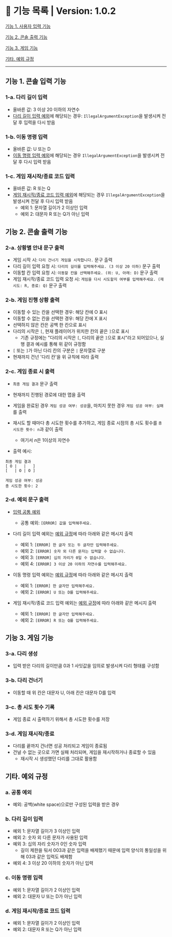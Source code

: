 # 📃 기능 목록 | Version: 1.0.2

[기능 1. 사용자 입력 기능](#기능-1-사용자-입력-기능)

[기능 2. 콘솔 출력 기능](#기능-2-콘솔-출력-기능)

[기능 3. 게임 기능](#기능-3-게임-기능)

[기타. 예외 규정](#기타-예외-규정)
___

## 기능 1. 콘솔 입력 기능
### 1-a. 다리 길이 입력
- 올바른 값: 3 이상 20 이하의 자연수
- [다리 길이 입력 예외](#a-다리-길이-입력)에 해당되는 경우: `IllegalArgumentException`을 발생시켜 전달 후 입력을 다시 받음

### 1-b. 이동 명령 입력
- 올바른 값: U 또는 D
- [이동 명령 입력 예외](#b-이동-명령-입력)에 해당되는 경우 `IllegalArgumentException`을 발생시켜 전달 후 다시 입력 받음


### 1-c. 게임 재시작/종료 코드 입력
- 올바른 값: R 또는 Q
- [게임 재시작/종료 코드 입력 예외](#c-게임-재시작종료-코드-입력)에 해당되는 경우 `IllegalArgumentException`을 발생시켜 전달 후 다시 입력 받음
  - 예외 1: 문자열 길이가 2 이상인 입력
  - 예외 2: 대문자 R 또는 Q가 아닌 입력


## 기능 2. 콘솔 출력 기능
### 2-a. 상황별 안내 문구 출력
- 게임 시작 시: `다리 건너기 게임을 시작합니다.` 문구 출력
- 다리 길이 입력 요청 시: `다리의 길이를 입력해주세요. (3 이상 20 이하)` 문구 출력
- 이동할 칸 입력 요청 시: `이동할 칸을 선택해주세요. (위: U, 아래: D)` 문구 출력
- 게임 재시작/종료 코드 입력 요청 시: `게임을 다시 시도할지 여부를 입력해주세요. (재시도: R, 종료: Q)` 문구 출력

### 2-b. 게임 진행 상황 출력
- 이동할 수 있는 칸을 선택한 경우: 해당 칸에 O 표시
- 이동할 수 없는 칸을 선택한 경우: 해당 칸에 X 표시
- 선택하지 않은 칸은 공백 한 칸으로 표시
- 다리의 시작은 `[`, 현재 플레이어가 위치한 칸의 끝은 `]`으로 표시
  - 기존 규정에는 "다리의 시작은 `[`, 다리의 끝은 `]`으로 표시"라고 되어있으나, 실행 결과 예시를 통해 위 같이 규정함
- `[` 또는 `]`가 아닌 다리 칸의 구분은 ` | ` 문자열로 구분
- 현재까지 건넌 '다리 칸'을 위 규칙에 따라 출력

### 2-c. 게임 종료 시 출력
- `최종 게임 결과` 문구 출력
- 현재까지 진행된 경로에 대한 맵을 출력
- 게임을 완료된 경우 `게임 성공 여부: 성공`을, 마치지 못한 경우 `게임 성공 여부: 실패`를 출력
- 재시도 할 때마다 총 시도한 횟수를 추가하고, 게임 종료 시점의 총 시도 횟수를 `총 시도한 횟수: n`과 같이 출력
  - 여기서 *n*은 1이상의 자연수 

- 출력 예시:
```
최종 게임 결과
[ O |   |   ]
[   | O | O ]

게임 성공 여부: 성공
총 시도한 횟수: 2
```

### 2-d. 예외 문구 출력
- [입력 공통 예외](#a-공통-예외)
  - 공통 예외: `[ERROR] 값을 입력해주세요.`

- 다리 길이 입력 예외는 [예외 규정](#b-다리-길이-입력)에 따라 아래와 같은 메시지 출력
  - 예외 1: `[ERROR] 한 글자 또는 두 글자만 입력해주세요.`
  - 예외 2: `[ERROR] 숫자 외 다른 문자는 입력할 수 없습니다.`
  - 예외 3: `[ERROR] 십의 자리가 0일 수 없습니다.`
  - 예외 4: `[ERROR] 3 이상 20 이하의 자연수를 입력해주세요.`

- 이동 명령 입력 예외는 [예외 규정](#c-이동-명령-입력)에 따라 아래와 같은 메시지 출력
  - 예외 1: `[ERROR] 한 글자만 입력해주세요.`
  - 예외 2: `[ERROR] U 또는 D를 입력해주세요.`

- 게임 재시작/종료 코드 입력 예외는 [예외 규정](#d-게임-재시작종료-코드-입력)에 따라 아래와 같은 메시지 출력
  - 예외 1: `[ERROR] 한 글자만 입력해주세요.`
  - 예외 2: `[ERROR] R 또는 Q를 입력해주세요.`


## 기능 3. 게임 기능
### 3-a. 다리 생성
- 입력 받은 다리의 길이만큼 0과 1 사잇값을 임의로 발생시켜 다리 형태를 구성함

### 3-b. 다리 건너기
- 이동할 때 위 칸은 대문자 U, 아래 칸은 대문자 D를 입력

### 3-c. 총 시도 횟수 기록
- 게임 종료 시 출력하기 위해서 총 시도한 횟수를 저장

### 3-d. 게임 재시작/종료
- 다리를 끝까지 건너면 성공 처리되고 게임이 종료됨
- 건널 수 없는 곳으로 가면 실패 처리되며, 게임을 재시작하거나 종료할 수 있음
  - 재시작 시 생성했던 다리를 그대로 활용함

## 기타. 예외 규정
### a. 공통 예외
- 예외: 공백(white space)으로만 구성된 입력을 받은 경우

### b. 다리 길이 입력
- 예외 1: 문자열 길이가 3 이상인 입력
- 예외 2: 숫자 외 다른 문자가 사용된 입력
- 예외 3: 십의 자리 숫자가 0인 숫자 입력
  - 길이 제한을 둬서 003과 같은 입력을 배제했기 때문에 입력 양식의 통일성을 위해 03과 같은 입력도 배제함
- 예외 4: 3 이상 20 이하의 숫자가 아닌 입력

### c. 이동 명령 입력
- 예외 1: 문자열 길이가 2 이상인 입력
- 예외 2: 대문자 U 또는 D가 아닌 입력

### d. 게임 재시작/종료 코드 입력
- 예외 1: 문자열 길이가 2 이상인 입력
- 예외 2: 대문자 R 또는 Q가 아닌 입력